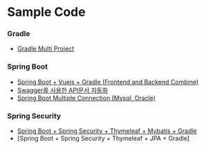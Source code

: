 Sample Code
=========

### Gradle
- [Gradle Multi Project](https://github.com/bkjeon1614/java-example-code/tree/master/sample-multi-module)

### Spring Boot
- [Spring Boot + Vuejs + Gradle (Frontend and Backend Combine)](https://github.com/bkjeon1614/java-example-code/tree/master/spring-boot-vuejs)
- [Swagger를 사용한 API문서 자동화](https://github.com/bkjeon1614/java-example-code/tree/master/swagger-example)
- [Spring Boot Multiple Connection (Mysql, Oracle)](https://github.com/bkjeon1614/java-example-code/tree/master/spring-boot-multiple-db-conn-different)

### Spring Security
- [Spring Boot + Spring Security + Thymeleaf + Mybatis + Gradle](https://github.com/bkjeon1614/java-example-code/tree/master/spring-boot-security-mybatis)
- [Spring Boot + Spring Security + Thymeleaf + JPA + Gradle]